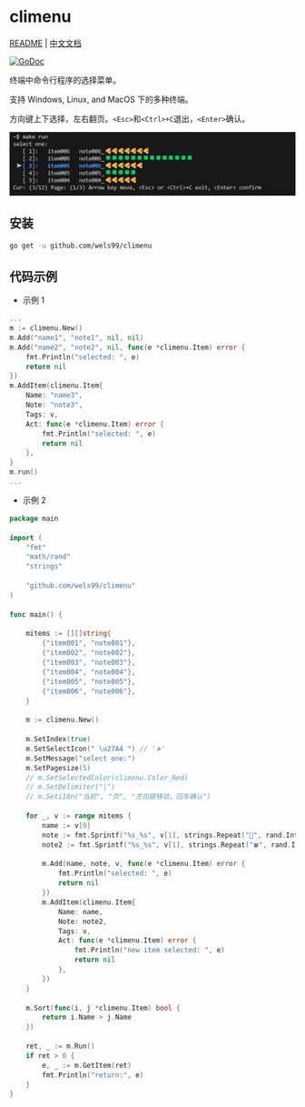 # climenu

[README](README.md) | [中文文档](README_zh.md)

[![GoDoc](https://img.shields.io/badge/go-documentation-blue)](https://pkg.go.dev/github.com/wels99/climenu)

终端中命令行程序的选择菜单。

支持 Windows, Linux, and MacOS 下的多种终端。

方向键上下选择，左右翻页。`<Esc>`和`<Ctrl>+C`退出，`<Enter>`确认。

![pic](./img/pic001.jpg)

## 安装

```bash
go get -u github.com/wels99/climenu
```

## 代码示例

- 示例 1

```go
...
m := climenu.New()
m.Add("name1", "note1", nil, nil)
m.Add("name2", "note2", nil, func(e *climenu.Item) error {
    fmt.Println("selected: ", e)
    return nil
})
m.AddItem(climenu.Item{
    Name: "name3",
    Note: "note3",
    Tags: v,
    Act: func(e *climenu.Item) error {
        fmt.Println("selected: ", e)
        return nil
    },
}
m.run()
...
```

- 示例 2

```go
package main

import (
    "fmt"
    "math/rand"
    "strings"

    "github.com/wels99/climenu"
)

func main() {

    mitems := [][]string{
        {"item001", "note001"},
        {"item002", "note002"},
        {"item003", "note003"},
        {"item004", "note004"},
        {"item005", "note005"},
        {"item006", "note006"},
    }

    m := climenu.New()

    m.SetIndex(true)
    m.SetSelectIcon(" \u27A4 ") // '➤'
    m.SetMessage("select one:")
    m.SetPagesize(5)
    // m.SetSelectedColor(climenu.Color_Red)
    // m.SetDelimiter("|")
    // m.Seti18n("当前", "页", "方向键移动，回车确认")

    for _, v := range mitems {
        name := v[0]
        note := fmt.Sprintf("%s_%s", v[1], strings.Repeat("🍕", rand.Intn(10)))
        note2 := fmt.Sprintf("%s_%s", v[1], strings.Repeat("🍀", rand.Intn(20)))

        m.Add(name, note, v, func(e *climenu.Item) error {
            fmt.Println("selected: ", e)
            return nil
        })
        m.AddItem(climenu.Item{
            Name: name,
            Note: note2,
            Tags: v,
            Act: func(e *climenu.Item) error {
                fmt.Println("new item selected: ", e)
                return nil
            },
        })
    }

    m.Sort(func(i, j *climenu.Item) bool {
        return i.Name > j.Name
    })

    ret, _ := m.Run()
    if ret > 0 {
        e, _ := m.GetItem(ret)
        fmt.Println("return:", e)
    }
}
```
